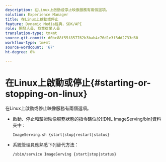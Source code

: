 ```yaml
---
description: 在Linux上啟動或停止映像服務有兩個選項。
solution: Experience Manager
title: 在Linux上啟動或停止
feature: Dynamic Media經典，SDK/API
role: 開發人員，商業從業人員
translation-type: tm+mt
source-git-commit: d0bc88f55f857762b3bab4c76d1e3f3dd2733d60
workflow-type: tm+mt
source-wordcount: '67'
ht-degree: 0%

---
```



# 在Linux上啟動或停止{#starting-or-stopping-on-linux}

在Linux上啟動或停止映像服務有兩個選項。

* 啟動、停止和驗證映像服務狀態的指令碼位於[!DNL ImageServing/bin]資料夾中：

   `ImageServing.sh {start|stop|restart|status}`
* 系統管理員應熟悉下列替代方法：

   `/sbin/service ImageServing {start|stop|status}`
